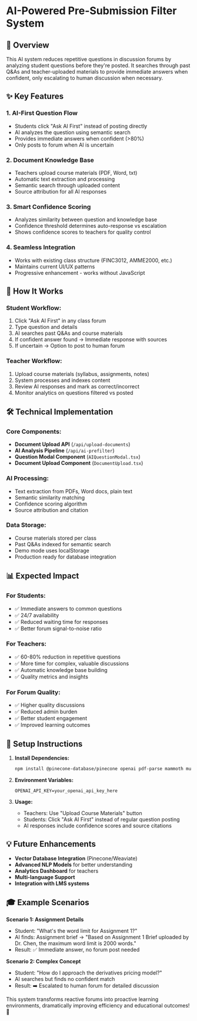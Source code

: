 # AI-Powered Pre-Submission Filter System

## 🎯 Overview

This AI system reduces repetitive questions in discussion forums by analyzing student questions before they're posted. It searches through past Q&As and teacher-uploaded materials to provide immediate answers when confident, only escalating to human discussion when necessary.

## ✨ Key Features

### 1. **AI-First Question Flow**
- Students click "Ask AI First" instead of posting directly
- AI analyzes the question using semantic search
- Provides immediate answers when confident (>80%)
- Only posts to forum when AI is uncertain

### 2. **Document Knowledge Base**
- Teachers upload course materials (PDF, Word, txt)
- Automatic text extraction and processing
- Semantic search through uploaded content
- Source attribution for all AI responses

### 3. **Smart Confidence Scoring**
- Analyzes similarity between question and knowledge base
- Confidence threshold determines auto-response vs escalation
- Shows confidence scores to teachers for quality control

### 4. **Seamless Integration**
- Works with existing class structure (FINC3012, AMME2000, etc.)
- Maintains current UI/UX patterns
- Progressive enhancement - works without JavaScript

## 🚀 How It Works

### Student Workflow:
1. Click "Ask AI First" in any class forum
2. Type question and details
3. AI searches past Q&As and course materials
4. If confident answer found → Immediate response with sources
5. If uncertain → Option to post to human forum

### Teacher Workflow:
1. Upload course materials (syllabus, assignments, notes)
2. System processes and indexes content
3. Review AI responses and mark as correct/incorrect
4. Monitor analytics on questions filtered vs posted

## 🛠 Technical Implementation

### Core Components:
- **Document Upload API** (`/api/upload-documents`)
- **AI Analysis Pipeline** (`/api/ai-prefilter`)
- **Question Modal Component** (`AIQuestionModal.tsx`)
- **Document Upload Component** (`DocumentUpload.tsx`)

### AI Processing:
- Text extraction from PDFs, Word docs, plain text
- Semantic similarity matching
- Confidence scoring algorithm
- Source attribution and citation

### Data Storage:
- Course materials stored per class
- Past Q&As indexed for semantic search
- Demo mode uses localStorage
- Production ready for database integration

## 📊 Expected Impact

### For Students:
- ✅ Immediate answers to common questions
- ✅ 24/7 availability
- ✅ Reduced waiting time for responses
- ✅ Better forum signal-to-noise ratio

### For Teachers:
- ✅ 60-80% reduction in repetitive questions
- ✅ More time for complex, valuable discussions
- ✅ Automatic knowledge base building
- ✅ Quality metrics and insights

### For Forum Quality:
- ✅ Higher quality discussions
- ✅ Reduced admin burden
- ✅ Better student engagement
- ✅ Improved learning outcomes

## 🔧 Setup Instructions

1. **Install Dependencies:**
   ```bash
   npm install @pinecone-database/pinecone openai pdf-parse mammoth multer
   ```

2. **Environment Variables:**
   ```env
   OPENAI_API_KEY=your_openai_api_key_here
   ```

3. **Usage:**
   - Teachers: Use "Upload Course Materials" button
   - Students: Click "Ask AI First" instead of regular question posting
   - AI responses include confidence scores and source citations

## 💡 Future Enhancements

- **Vector Database Integration** (Pinecone/Weaviate)
- **Advanced NLP Models** for better understanding
- **Analytics Dashboard** for teachers
- **Multi-language Support**
- **Integration with LMS systems**

## 🎓 Example Scenarios

**Scenario 1: Assignment Details**
- Student: "What's the word limit for Assignment 1?"
- AI finds: Assignment brief → "Based on Assignment 1 Brief uploaded by Dr. Chen, the maximum word limit is 2000 words."
- Result: ✅ Immediate answer, no forum post needed

**Scenario 2: Complex Concept**
- Student: "How do I approach the derivatives pricing model?"
- AI searches but finds no confident match
- Result: ➡️ Escalated to human forum for detailed discussion

This system transforms reactive forums into proactive learning environments, dramatically improving efficiency and educational outcomes! 🚀
